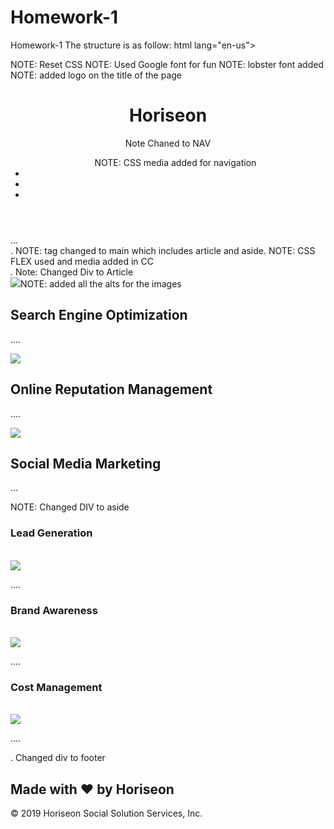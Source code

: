 # Homework-1
Homework-1
The structure is as follow:
html lang="en-us">

<head>
    <meta charset="UTF-8" />
   NOTE:   Reset CSS
   NOTE:    Used Google font for fun 
   NOTE:     lobster font added
    <title> </title>
       NOTE:   added logo on the title of the page
</head>

<body>
    <header class="header">
        <h1>Hori<span class="seo">seo</span>n</h1>
        <nav>    Note Chaned to NAV
            <ul class="navigation">    NOTE:  CSS media added for navigation
                <li>
                </li>
                <li>
                </li>
                <li>
                </li>
            </ul>
        </nav>
    </header>
...
    <main class="wrapper">.  NOTE: tag changed to main which includes article and aside. NOTE:  CSS FLEX used and media added in CC
        <article class="main">.  Note: Changed Div to Article
            <div id="search-engine-optimization" class="search-engine-optimization">
                <img src="...
                alt = "search-engine-optimization".   
                >NOTE: added all the alts for the images
                <h2>Search Engine Optimization</h2>
                <p>
....
                </p>
            </div>
            <div id="online-reputation-management" class="online-reputation-management">
                <img src="...
                alt = "online-reputation-management"
                >
                <h2>Online Reputation Management</h2>
                <p>
....
                </p>
            </div>
            <div id="social-media-marketing" class="social-media-marketing">
                <img src="....
                alt = "Social-media-marketing"
                >
                <h2>Social Media Marketing</h2>
                <p>
...
                </p>
            </div>
        </article>
        <aside class="benefit-aside-2"> NOTE: Changed DIV to aside
            <div class="benefit-lead">
                <h3>Lead Generation</h3> <br/>
                <img src=".....
                alt = "lead generation" 
                > <br/>
                <p>
....
                </p>
            </div>
            <div class="benefit-brand">
                <h3>Brand Awareness</h3> <br/>
                <img src=".....
                alt = "brand awareness"
                > <br/>
                <p>
 ....
                </p>
            </div>
            <div class="benefit-cost">
                <h3>Cost Management</h3> <br/>
                <img src="......
                alt = "cost management"
                > <br/>
                <p>
....
                </p>
            </div>
        </aside>
    </main>
    <footer class="footer">.   Changed div to footer
        <h2>Made with ❤️️ by Horiseon</h2>
        <p>
            &copy; 2019 Horiseon Social Solution Services, Inc.
        </p>
    </footer>
</body>

</html>

